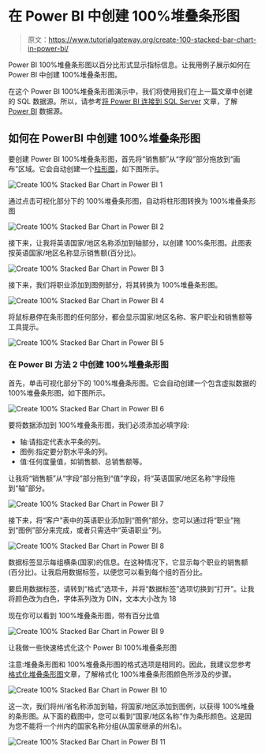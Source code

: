# 在 Power BI 中创建 100%堆叠条形图

> 原文：<https://www.tutorialgateway.org/create-100-stacked-bar-chart-in-power-bi/>

Power BI 100%堆叠条形图以百分比形式显示指标信息。让我用例子展示如何在 Power BI 中创建 100%堆叠条形图。

在这个 Power BI 100%堆叠条形图演示中，我们将使用我们在上一篇文章中创建的 SQL 数据源。所以，请参考[将 Power BI 连接到 SQL Server](https://www.tutorialgateway.org/connect-power-bi-to-sql-server/) 文章，了解 [Power BI](https://www.tutorialgateway.org/power-bi-tutorial/) 数据源。

## 如何在 PowerBI 中创建 100%堆叠条形图

要创建 Power BI 100%堆叠条形图，首先将“销售额”从“字段”部分拖放到“画布”区域。它会自动创建一个[柱形图](https://www.tutorialgateway.org/column-chart-in-power-bi/)，如下图所示。

![Create 100% Stacked Bar Chart in Power BI 1](img/cb4ef7750c262e28c8d2fbeb33d995e3.png)

通过点击可视化部分下的 100%堆叠条形图，自动将柱形图转换为 100%堆叠条形图

![Create 100% Stacked Bar Chart in Power BI 2](img/8386eef733f17428afac1ea988ab8f99.png)

接下来，让我将英语国家/地区名称添加到轴部分，以创建 100%条形图。此图表按英语国家/地区名称显示销售额(百分比)。

![Create 100% Stacked Bar Chart in Power BI 3](img/9c0e3b03bf07d8ea2c7dd0cdf2a203b1.png)

接下来，我们将职业添加到图例部分，将其转换为 100%堆叠条形图。

![Create 100% Stacked Bar Chart in Power BI 4](img/142b86d49380ede7939bbef37b1c3df6.png)

将鼠标悬停在条形图的任何部分，都会显示国家/地区名称、客户职业和销售额等工具提示。

![Create 100% Stacked Bar Chart in Power BI 5](img/d38aa335dd5c48165048a83bbf2cd01d.png)

### 在 Power BI 方法 2 中创建 100%堆叠条形图

首先，单击可视化部分下的 100%堆叠条形图。它会自动创建一个包含虚拟数据的 100%堆叠条形图，如下图所示。

![Create 100% Stacked Bar Chart in Power BI 6](img/8f82430c9744921ba29b6569c4d991e9.png)

要将数据添加到 100%堆叠条形图，我们必须添加必填字段:

*   轴:请指定代表水平条的列。
*   图例:指定要分割水平条的列。
*   值:任何度量值，如销售额、总销售额等。

让我将“销售额”从“字段”部分拖到“值”字段，将“英语国家/地区名称”字段拖到“轴”部分。

![Create 100% Stacked Bar Chart in Power BI 7](img/7e68a783516b942fe0e831611e63add4.png)

接下来，将“客户”表中的英语职业添加到“图例”部分。您可以通过将“职业”拖到“图例”部分来完成，或者只需选中“英语职业”列。

![Create 100% Stacked Bar Chart in Power BI 8](img/53d7e1d8775d878862fcf551f481c6a6.png)

数据标签显示每组横条(国家)的信息。在这种情况下，它显示每个职业的销售额(百分比)。让我启用数据标签，以便您可以看到每个组的百分比。

要启用数据标签，请转到“格式”选项卡，并将“数据标签”选项切换到“打开”。让我将颜色改为白色，字体系列改为 DIN，文本大小改为 18

现在你可以看到 100%堆叠条形图，带有百分比值

![Create 100% Stacked Bar Chart in Power BI 9](img/e4206aae6d17dd668cb7d250deff1521.png)

让我做一些快速格式化这个 Power BI 100%堆叠条形图

注意:堆叠条形图和 100%堆叠条形图的格式选项是相同的。因此，我建议您参考[格式化堆叠条形图](https://www.tutorialgateway.org/format-stacked-bar-chart-in-power-bi/)文章，了解格式化 100%堆叠条形图颜色所涉及的步骤。

![Create 100% Stacked Bar Chart in Power BI 10](img/8e452ef866c4aa24c82ed0bff1aa92be.png)

这一次，我们将州/省名称添加到轴，将国家/地区添加到图例，以获得 100%堆叠的条形图。从下面的截图中，您可以看到“国家/地区名称”作为条形颜色。这是因为您不能将一个州内的国家名称分组(从国家继承的州名)。

![Create 100% Stacked Bar Chart in Power BI 11](img/a0652120949dedf50d82426cbea62213.png)